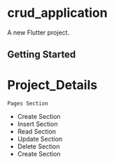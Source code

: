 # crud_application

A new Flutter project.

## Getting Started
# Project_Details
`Pages Section`
<ul>
<li>Create Section</li>
<li>Insert Section</li>
<li>Read Section</li>
<li>Update Section</li>
<li>Delete Section</li>
<li>Create Section</li>
</ul>
